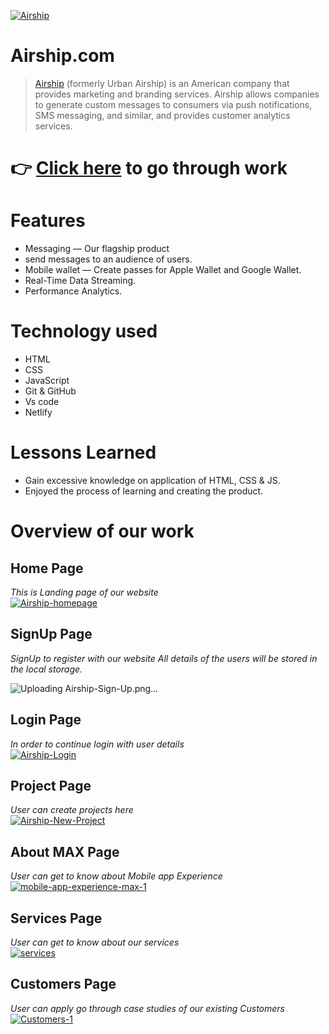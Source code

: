 <!-- ![Logo](https://github.com/mayurisamanta/Best-Buyers/blob/main/Assets-1/best_buy.png?raw=true) -->
<a href='https://postimages.org/' target='_blank'><img src='https://i.postimg.cc/5ymWMhCk/Airship.jpg' border='0' alt='Airship'/></a>

# Airship.com

> [Airship](https://www.airship.com/) (formerly Urban Airship) is an American company that provides marketing and branding services. Airship allows companies to generate custom messages to consumers via push notifications, SMS messaging, and similar, and provides customer analytics services.





# 👉 [Click here](https://cool-cascaron-6523af.netlify.app/) to go through work 

# Features

- Messaging — Our flagship product 
- send messages to an audience of users.
- Mobile wallet — Create passes for Apple Wallet and Google Wallet.
- Real-Time Data Streaming.
- Performance Analytics.

# Technology used 

- HTML
- CSS
- JavaScript
- Git & GitHub
- Vs code
- Netlify 

# Lessons Learned

- Gain excessive knowledge on application of HTML, CSS & JS.
- Enjoyed the process of learning and creating the product.

# Overview of our work

## **Home Page**
*This is Landing page of our website*
</br>
<a  href='https://postimg.cc/n97wSQbz' target='_blank'><img src='https://i.postimg.cc/gjBFJvgv/Airship-homepage.png' border='0' alt='Airship-homepage'/></a>

## **SignUp Page** 
*SignUp to register with our website*
*All details of the users will be stored in the local storage.*
</br>
<!-- <a href='https://postimg.cc/hXHs6tsQ' target='_blank'><img src='https://i.pos![Airship-Sign-Up](https://user-images.githubusercontent.com/105929312/217578374-8a4ef7de-f18c-4231-9f1a-d0b0190a32df.png)
timg.cc/g007ww6s/Airship-Sign-Up.png' border='0' alt='Airship-Sign-Up'/></a><br /> -->


![Uploading Airship-Sign-Up.png…]()

## **Login Page** 
*In order to continue login with user details*
</br>
<a href='https://postimg.cc/94Y9bmnh' target='_blank'><img src='https://i.postimg.cc/FK2x91b7/Airship-Login.png' border='0' alt='Airship-Login'/></a>

## **Project Page**
*User can create projects here*
</br>
<a href='https://postimg.cc/7Jzw1VxQ' target='_blank'><img src='https://i.postimg.cc/Y0n0HnTk/Airship-New-Project.png' border='0' alt='Airship-New-Project'/></a>

## **About MAX Page** 
*User can get to know about Mobile app Experience*
</br>
<a href='https://postimg.cc/56PxM6X0' target='_blank'><img src='https://i.postimg.cc/Bn3tHFsx/mobile-app-experience-max-1.png' border='0' alt='mobile-app-experience-max-1'/></a>

## **Services Page**
*User can get to know about our services*
</br>
<a href='https://postimg.cc/FdQfJ7gv' target='_blank'><img src='https://i.postimg.cc/50X8TzXX/services.png' border='0' alt='services'/></a>

## **Customers Page**
*User can apply go through case studies of our existing Customers*
</br>
<a href='https://postimg.cc/75VtR2hs' target='_blank'><img src='https://i.postimg.cc/LsKdnkpp/Customers-1.png' border='0' alt='Customers-1'/></a>

